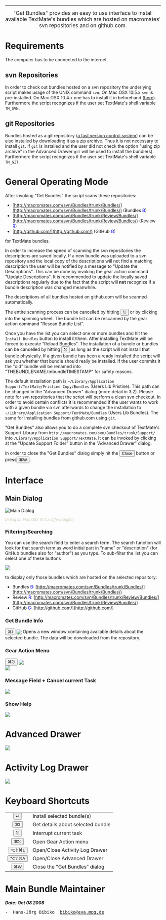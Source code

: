---

<center><big>"Get Bundles" provides an easy to use interface to install available TextMate's bundles which are hosted on macromates' svn repositories and on github.com.</big></center>

# Requirements
The computer has to be connected to the internet.

## svn Repositories
In order to check out bundles hosted on a svn repository the underlying script makes usage of the UNIX command `svn`. On Mac OSX 10.5.x `svn` is pre-installed. On Mac OSX 10.4.x one has to install it in beforehand ([here](http://www.collab.net/downloads/community/)). Furthermore the script recognizes if the user set TextMate's shell variable `TM_SVN`.

## git Repositories
Bundles hosted as a git repository ([a fast version control system](http://git.or.cz/)) can be also installed by downloading it as a zip archive. Thus it is not necessary to install `git`. If `git` is installed and the user did not check the option "using zip archive" in the Advanced Drawer `git` will be used to install the bundle(s). Furthermore the script recognizes if the user set TextMate's shell variable `TM_GIT`.

# General Operating Mode
After invoking "Get Bundles" the script scans these repositories:

* [http://macromates.com/svn/Bundles/trunk/Bundles/](http://macromates.com/svn/Bundles/trunk/Bundles/) (Bundles <font color=blue>B</font>)
* [http://macromates.com/svn/Bundles/trunk/Review/Bundles/](http://macromates.com/svn/Bundles/trunk/Review/Bundles/) (Review <font color=blue>R</font>)
* [http://github.com/](http://github.com/) (GitHub <font color=blue>G</font>)

for TextMate bundles.


In order to increase the speed of scanning the svn repositories the descriptions are saved locally. If a new bundle was uploaded to a svn repository and the local copy of the descriptions will not find a matching description the user will be notified by a message to "Update the Descriptions". This can be done by invoking the gear action command "Update Descriptions". It is recommended to update the locally saved descriptions regularly due to the fact that the script will <b>not</b> recognize if a bundle description was changed meanwhile.


The descriptions of all bundles hosted on github.com will be scanned automatically.


The entire scanning process can be cancelled by hitting <button>&#x238B;</button> or by clicking into the spinning wheel. The bundle list can be rescanned by the gear action command "Rescan Bundle List".


Once you have the list you can select one or more bundles and hit the `Install Bundles` button to install it/them. After installing TextMate will be forced to execute "Reload Bundles". The installation of a bundle or bundles can be cancelled by hitting <button>&#x238B;</button> as long as the script will not install that bundle physically. If a given bundle has been already installed the script will ask you whether that bundle should really be installed. If the user commits it the "old" bundle will be renamed into "THEBUNDLENAME.tmbundleTIMESTAMP" for safety reasons.


The default installation path is `~/Library/Application Support/TextMate/Pristine Copy/Bundles` (Users Lib Pristine). This path can be changed in the "Advanced Drawer" dialog (more detail in 3.2). Please note for svn repositories that the script will perform a clean svn checkout. In order to avoid certain conflicts it is recommended if the user wants to work with a given bundle via svn afterwards to change the installation to `~/Library/Application Support/TextMate/Bundles` (Users Lib Bundles). The same for installing bundles from github.com using `git`.


"Get Bundles" also allows you to do a complete svn checkout of TextMate's Support Library from `http://macromates.com/svn/Bundles/trunk/Support/` into `/Library/Application Support/TextMate`. It can be invoked by clicking at the "Update Support Folder" button in the "Advanced Drawer" dialog.


In order to close the "Get Bundles" dialog simply hit the <button>Close</button> button or press<button>&#x2318;W</button>.

# Interface #

## Main Dialog ##

![Main Dialog](images/img_gui.png)

<span style="color:#CCCABA;"><small><i>Dialog on Mac OSX 10.4.x differs slightly</i></small></span>

### Filtering/Searching ###

You can use the search field to enter a search term. The search function will look for that search term as word initial part in "name" or "description" (for GitHub bundles also for "author") as you type. To sub-filter the list you can select one of these buttons

![](images/img_repo_filter.png)


to display only those bundles which are hosted on the selected repository:

*  Bundles <font color=blue>B</font>:
 [http://macromates.com/svn/Bundles/trunk/Bundles/](http://macromates.com/svn/Bundles/trunk/Bundles/)
*  Review <font color=blue>R</font>: [http://macromates.com/svn/Bundles/trunk/Review/Bundles/](http://macromates.com/svn/Bundles/trunk/Review/Bundles/)
*  GitHub <font color=blue>G</font>: [http://github.com/](http://github.com/)


### Get Bundle Info ###

<button>&#x2318;I</button> <img valign=middle src="images/img_info.png"> Opens a new window containing available details about the selected bundle. The data will be downloaded from the repository.

### Gear Action Menu ###

<button>&#x2318;&#x238B;</button> <img valign=middle src="images/img_gear.png"><br>
![](images/img_gear_menu.png)

### Message Field + Cancel current Task ###


![](images/img_message.png)


### Show Help ###

![](images/img_help.png)


# Advanced Drawer #

![](images/img_adv_drawer.png)

# Activity Log Drawer #

![](images/img_act_log.png)

# Keyboard Shortcuts #
<table>
<tr><td align="center"><button>&#x21A9;</button></td><td>Install selected bundle(s)</td></tr>
<tr><td align="center"><button>&#x2318;I</button></td><td>Get details about selected bundle</td></tr>
<tr><td align="center"><button>&#x238B;</button></td><td>Interrupt current task</td></tr>
<tr><td align="center"><button>&#x2318;&#x238B;</button></td><td>Open Gear Action menu</td></tr>
<tr><td align="center"><button>&#x2325;&#x21E7;&#x2318;L</button></td><td>Open/Close Activity Log Drawer</td></tr>
<tr><td align="center"><button>&#x2325;&#x21E7;&#x2318;A</button></td><td>Open/Close Advanced Drawer</td></tr>
<tr><td align="center"><button>&#x2318;W</button></td><td>Close the "Get Bundles" dialog</td></tr>
</table>


# Main Bundle Maintainer

***Date: Oct 08 2008***

<pre>
-  Hans-Jörg Bibiko&nbsp;&nbsp;<a href="mailto:bibiko@eva.mpg.de">bibiko@eva.mpg.de</a>
</pre>
